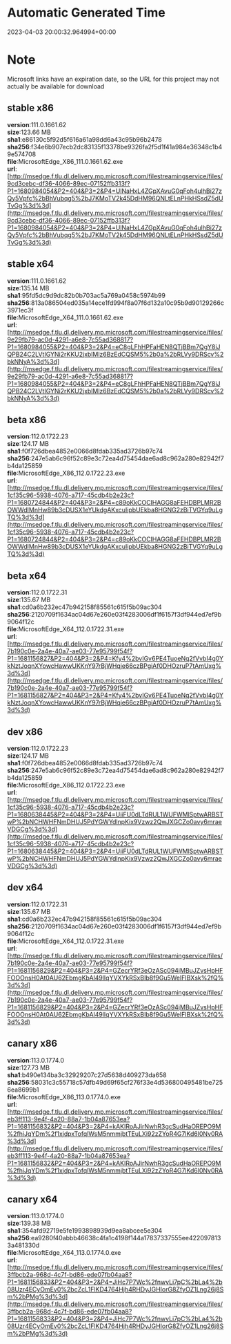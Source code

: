 # Automatic Generated Time
2023-04-03 20:00:32.964994+00:00

# Note
Microsoft links have an expiration date, so the URL for this project may not actually be available for download

## stable x86
**version**:111.0.1661.62  
**size**:123.66 MB  
**sha1**:e86130c5f92d5f616a61a98dd6a43c95b96b2478  
**sha256**:f34e6b907ecb2dc83135f13378be9326fa2f5d1f41a984e36348c1b49e574708  
**file**:MicrosoftEdge_X86_111.0.1661.62.exe  
**url**:[http://msedge.f.tlu.dl.delivery.mp.microsoft.com/filestreamingservice/files/9cd3cebc-df36-4066-89ec-07152ffb313f?P1=1680984054&P2=404&P3=2&P4=UlNaHxL4ZGpXAvuG0qFoh4ulhBi27zQy5Vpfc%2bBhVubqg5%2bJ7KMoTV2k45DdHM96QNLtELnPHkHSsdZ5dUTvGg%3d%3d](http://msedge.f.tlu.dl.delivery.mp.microsoft.com/filestreamingservice/files/9cd3cebc-df36-4066-89ec-07152ffb313f?P1=1680984054&P2=404&P3=2&P4=UlNaHxL4ZGpXAvuG0qFoh4ulhBi27zQy5Vpfc%2bBhVubqg5%2bJ7KMoTV2k45DdHM96QNLtELnPHkHSsdZ5dUTvGg%3d%3d)  

## stable x64
**version**:111.0.1661.62  
**size**:135.14 MB  
**sha1**:95fd5dc9d9dc82b0b703ac5a769a0458c5974b99  
**sha256**:813a086504ed035a14ece1fd994f8a07f6d132a10c95b9d90129266c3971ec3f  
**file**:MicrosoftEdge_X64_111.0.1661.62.exe  
**url**:[http://msedge.f.tlu.dl.delivery.mp.microsoft.com/filestreamingservice/files/9e29fb79-ac0d-4291-a6e8-7c55ad368817?P1=1680984055&P2=404&P3=2&P4=eC8gLFhHPFaHEN8QTjBBm7QgY8iJQPB24C2LVtIGYNi2rKKU2jxblMlz6BzEdCQSM5%2b0a%2bRLVy9DRScv%2bkNNyA%3d%3d](http://msedge.f.tlu.dl.delivery.mp.microsoft.com/filestreamingservice/files/9e29fb79-ac0d-4291-a6e8-7c55ad368817?P1=1680984055&P2=404&P3=2&P4=eC8gLFhHPFaHEN8QTjBBm7QgY8iJQPB24C2LVtIGYNi2rKKU2jxblMlz6BzEdCQSM5%2b0a%2bRLVy9DRScv%2bkNNyA%3d%3d)  

## beta x86
**version**:112.0.1722.23  
**size**:124.17 MB  
**sha1**:f0f726dbea4852e0066d8fdab335ad3726b97c74  
**sha256**:247e5ab6c96f52c89e3c72ea4d75454dae6ad8c962a280e82942f7b4da125859  
**file**:MicrosoftEdge_X86_112.0.1722.23.exe  
**url**:[http://msedge.f.tlu.dl.delivery.mp.microsoft.com/filestreamingservice/files/1cf35c96-5938-4076-a717-45cdb4b2e23c?P1=1680724844&P2=404&P3=2&P4=c89oKkCOCIHAGG8aFEHDBPLMR2BOWWdIMnHw89b3cDUSX1eYUkdgAKxcuIipbUEkba8HGNG2zBiTVGYq9uLgTQ%3d%3d](http://msedge.f.tlu.dl.delivery.mp.microsoft.com/filestreamingservice/files/1cf35c96-5938-4076-a717-45cdb4b2e23c?P1=1680724844&P2=404&P3=2&P4=c89oKkCOCIHAGG8aFEHDBPLMR2BOWWdIMnHw89b3cDUSX1eYUkdgAKxcuIipbUEkba8HGNG2zBiTVGYq9uLgTQ%3d%3d)  

## beta x64
**version**:112.0.1722.31  
**size**:135.67 MB  
**sha1**:cd0a6b232ec47b942158f85561c615f5b09ac304  
**sha256**:2120709f1634ac04d67e260e03f4283006df1f6157f3df944ed7ef9b9064f12c  
**file**:MicrosoftEdge_X64_112.0.1722.31.exe  
**url**:[http://msedge.f.tlu.dl.delivery.mp.microsoft.com/filestreamingservice/files/7b190c0e-2a4e-40a7-ae03-77e95799f54f?P1=1681156827&P2=404&P3=2&P4=Kfy4%2bvIGv6PE4TuoeNq2fVvbI4g0YkNztJoqnXYowcHawwUKKnY97rBjWHqje66czBPgiAf0DHOzruP7tAmUxg%3d%3d](http://msedge.f.tlu.dl.delivery.mp.microsoft.com/filestreamingservice/files/7b190c0e-2a4e-40a7-ae03-77e95799f54f?P1=1681156827&P2=404&P3=2&P4=Kfy4%2bvIGv6PE4TuoeNq2fVvbI4g0YkNztJoqnXYowcHawwUKKnY97rBjWHqje66czBPgiAf0DHOzruP7tAmUxg%3d%3d)  

## dev x86
**version**:112.0.1722.23  
**size**:124.17 MB  
**sha1**:f0f726dbea4852e0066d8fdab335ad3726b97c74  
**sha256**:247e5ab6c96f52c89e3c72ea4d75454dae6ad8c962a280e82942f7b4da125859  
**file**:MicrosoftEdge_X86_112.0.1722.23.exe  
**url**:[http://msedge.f.tlu.dl.delivery.mp.microsoft.com/filestreamingservice/files/1cf35c96-5938-4076-a717-45cdb4b2e23c?P1=1680638445&P2=404&P3=2&P4=UiiFU0dLTdRUL1WUFWMlSptwARBSTwP%2bNCHWHFNmDHUJ5PdYGWYdlnpKix9Vzwz2QwJXGCZo0avy6mraeVDGCg%3d%3d](http://msedge.f.tlu.dl.delivery.mp.microsoft.com/filestreamingservice/files/1cf35c96-5938-4076-a717-45cdb4b2e23c?P1=1680638445&P2=404&P3=2&P4=UiiFU0dLTdRUL1WUFWMlSptwARBSTwP%2bNCHWHFNmDHUJ5PdYGWYdlnpKix9Vzwz2QwJXGCZo0avy6mraeVDGCg%3d%3d)  

## dev x64
**version**:112.0.1722.31  
**size**:135.67 MB  
**sha1**:cd0a6b232ec47b942158f85561c615f5b09ac304  
**sha256**:2120709f1634ac04d67e260e03f4283006df1f6157f3df944ed7ef9b9064f12c  
**file**:MicrosoftEdge_X64_112.0.1722.31.exe  
**url**:[http://msedge.f.tlu.dl.delivery.mp.microsoft.com/filestreamingservice/files/7b190c0e-2a4e-40a7-ae03-77e95799f54f?P1=1681156829&P2=404&P3=2&P4=GZecrYRf3eOzASc094jMBuJZvsHpHFFOOOnsH0At0AU62EbmgKbAl49lIqYVXYkRSxBIb8f9Gu5WelFIBXsk%2fQ%3d%3d](http://msedge.f.tlu.dl.delivery.mp.microsoft.com/filestreamingservice/files/7b190c0e-2a4e-40a7-ae03-77e95799f54f?P1=1681156829&P2=404&P3=2&P4=GZecrYRf3eOzASc094jMBuJZvsHpHFFOOOnsH0At0AU62EbmgKbAl49lIqYVXYkRSxBIb8f9Gu5WelFIBXsk%2fQ%3d%3d)  

## canary x86
**version**:113.0.1774.0  
**size**:127.73 MB  
**sha1**:b490e134ba3c32929207c27d5638d409273da658  
**sha256**:58031c3c55718c57dfb49d69f65cf276f33e4d536800495481be7256ea8699b1  
**file**:MicrosoftEdge_X86_113.0.1774.0.exe  
**url**:[http://msedge.f.tlu.dl.delivery.mp.microsoft.com/filestreamingservice/files/eb3ff113-9e4f-4a20-88a7-1b04a87653ea?P1=1681156832&P2=404&P3=2&P4=kAKIRoAJirNwhR3gcSudHaOREPO9M%2fhiJqYDm%2f1xjdpxTofqlWsM5nmmjbtTEuLXi92zZYoR4G7lKd6l0Nv0RA%3d%3d](http://msedge.f.tlu.dl.delivery.mp.microsoft.com/filestreamingservice/files/eb3ff113-9e4f-4a20-88a7-1b04a87653ea?P1=1681156832&P2=404&P3=2&P4=kAKIRoAJirNwhR3gcSudHaOREPO9M%2fhiJqYDm%2f1xjdpxTofqlWsM5nmmjbtTEuLXi92zZYoR4G7lKd6l0Nv0RA%3d%3d)  

## canary x64
**version**:113.0.1774.0  
**size**:139.38 MB  
**sha1**:354afd92719e5fe1993898939d9ea8abcee5e304  
**sha256**:ea9280f40abbb46638c4fa1c4198f144a17837337555ee4220978133a481330d  
**file**:MicrosoftEdge_X64_113.0.1774.0.exe  
**url**:[http://msedge.f.tlu.dl.delivery.mp.microsoft.com/filestreamingservice/files/3ffbcb2a-968d-4c7f-bd86-ede07fb04aa8?P1=1681156833&P2=404&P3=2&P4=JiHc7P7Wc%2fnwvLi7pC%2bLa4%2b08Uzr4ECyOmEv0%2bcZcL1FlKD4764Hjh4RHDyJGHIorG8ZfyOZ1Lng26j8Sm%2bPMg%3d%3d](http://msedge.f.tlu.dl.delivery.mp.microsoft.com/filestreamingservice/files/3ffbcb2a-968d-4c7f-bd86-ede07fb04aa8?P1=1681156833&P2=404&P3=2&P4=JiHc7P7Wc%2fnwvLi7pC%2bLa4%2b08Uzr4ECyOmEv0%2bcZcL1FlKD4764Hjh4RHDyJGHIorG8ZfyOZ1Lng26j8Sm%2bPMg%3d%3d)  

